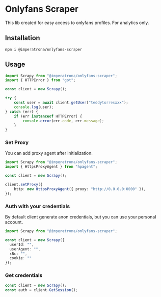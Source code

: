# Onlyfans Scraper
This lib created for easy access to onlyfans profiles. For analytics only.


## Installation

```shell
npm i @imperatrona/onlyfans-scraper
```

## Usage

```typescript
import Scrapy from "@imperatrona/onlyfans-scraper";
import { HTTPError } from "got";

const client = new Scrapy();

try {
	const user = await client.getUser("teddytorresxxx");
	console.log(user);
} catch (err) {
	if (err instanceof HTTPError) {
		console.error(err.code, err.message);
	}
}
```

### Set Proxy

You can add proxy agent after initialization.
```typescript
import Scrapy from "@imperatrona/onlyfans-scraper";
import { HttpsProxyAgent } from "hpagent";

const client = new Scrapy();

client.setProxy({
	http: new HttpsProxyAgent({ proxy: "http://0.0.0.0:0000" }),
});
```

### Auth with your credentials

By default client generate anon credentials, but you can use your personal account. 

```typescript
import Scrapy from "@imperatrona/onlyfans-scraper";

const client = new Scrapy({
  userId: "",
  userAgent: "",
  xBc: "",
  cookie: ""
});
```

### Get credentials

```typescript
const client = new Scrapy();
const auth = client.GetSession();
```
